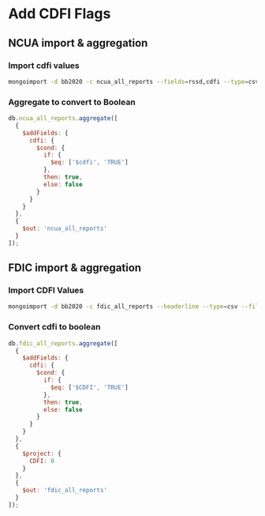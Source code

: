 # Add CDFI Flags

## NCUA import & aggregation

### Import cdfi values

```bash
mongoimport -d bb2020 -c ncua_all_reports --fields=rssd,cdfi --type=csv --file="ncua_cdfis.csv" --mode merge --upsertFields=rssd
```

### Aggregate to convert to Boolean

```javascript
db.ncua_all_reports.aggregate([
  {
    $addFields: {
      cdfi: {
        $cond: {
          if: {
            $eq: ['$cdfi', 'TRUE']
          },
          then: true,
          else: false
        }
      }
    }
  },
  {
    $out: 'ncua_all_reports'
  }
]);
```

## FDIC import & aggregation

### Import CDFI Values

```bash
mongoimport -d bb2020 -c fdic_all_reports --headerline --type=csv --file="fdic_cdfis.csv" --mode merge --upsertFields=rssd
```

### Convert cdfi to boolean

```javascript
db.fdic_all_reports.aggregate([
  {
    $addFields: {
      cdfi: {
        $cond: {
          if: {
            $eq: ['$CDFI', 'TRUE']
          },
          then: true,
          else: false
        }
      }
    }
  },
  {
    $project: {
      CDFI: 0
    }
  },
  {
    $out: 'fdic_all_reports'
  }
]);
```
